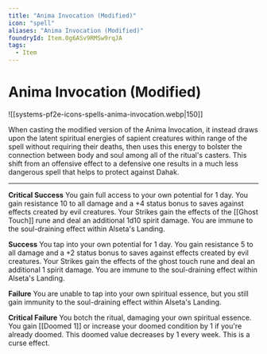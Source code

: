 ```yaml
---
title: "Anima Invocation (Modified)"
icon: "spell"
aliases: "Anima Invocation (Modified)"
foundryId: Item.0g6ASv9RMSw9rqJA
tags:
  - Item
---
```


# Anima Invocation (Modified)
![[systems-pf2e-icons-spells-anima-invocation.webp|150]]

When casting the modified version of the Anima Invocation, it instead draws upon the latent spiritual energies of sapient creatures within range of the spell without requiring their deaths, then uses this energy to bolster the connection between body and soul among all of the ritual's casters. This shift from an offensive effect to a defensive one results in a much less dangerous spell that helps to protect against Dahak.

* * *

**Critical Success** You gain full access to your own potential for 1 day. You gain resistance 10 to all damage and a +4 status bonus to saves against effects created by evil creatures. Your Strikes gain the effects of the [[Ghost Touch]] rune and deal an additional 1d10 spirit damage. You are immune to the soul-draining effect within Alseta's Landing.

**Success** You tap into your own potential for 1 day. You gain resistance 5 to all damage and a +2 status bonus to saves against effects created by evil creatures. Your Strikes gain the effects of the ghost touch rune and deal an additional 1 spirit damage. You are immune to the soul-draining effect within Alseta's Landing.

**Failure** You are unable to tap into your own spiritual essence, but you still gain immunity to the soul-draining effect within Alseta's Landing.

**Critical Failure** You botch the ritual, damaging your own spiritual essence. You gain [[Doomed 1]] or increase your doomed condition by 1 if you're already doomed. This doomed value decreases by 1 every week. This is a curse effect.
